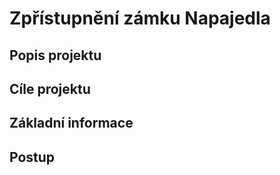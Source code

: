 Zpřístupnění zámku Napajedla
============================

Popis projektu
--------------

Cíle projektu
-------------

Základní informace
------------------

Postup
------
